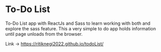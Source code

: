 # To-Do List
To-Do List app with ReactJs and Sass to learn working with both and explore the sass feature.
This a very simple to do app holds information until page unloads from the browser.

Link -> https://ritiknegi2022.github.io/todoList/
